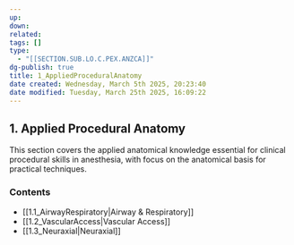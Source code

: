 ```yaml
---
up: 
down: 
related: 
tags: []
type:
  - "[[SECTION.SUB.LO.C.PEX.ANZCA]]"
dg-publish: true
title: 1_AppliedProceduralAnatomy
date created: Wednesday, March 5th 2025, 20:23:40
date modified: Tuesday, March 25th 2025, 16:09:22
---
```


## 1. Applied Procedural Anatomy

This section covers the applied anatomical knowledge essential for clinical procedural skills in anesthesia, with focus on the anatomical basis for practical techniques.

### Contents

- [[1.1_AirwayRespiratory|Airway & Respiratory]]
- [[1.2_VascularAccess|Vascular Access]]
- [[1.3_Neuraxial|Neuraxial]]
